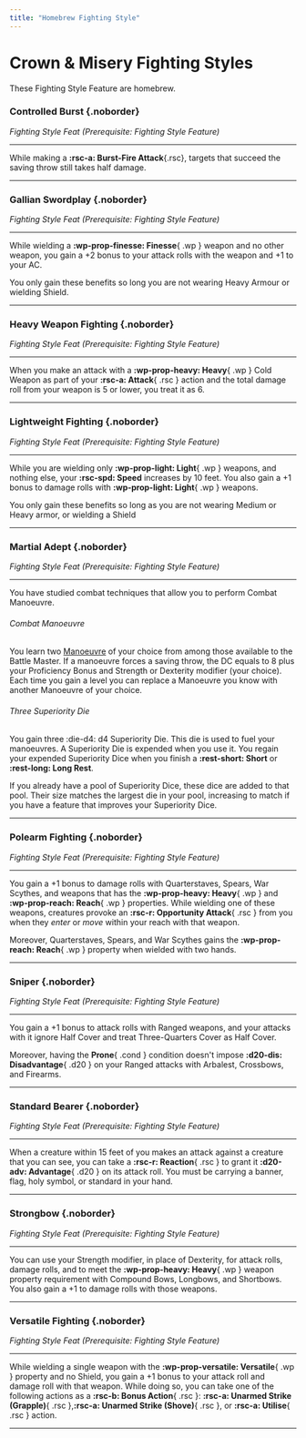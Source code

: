 ```yaml
---
title: "Homebrew Fighting Style"
---
```


# Crown & Misery Fighting Styles

These Fighting Style Feature are homebrew.

### Controlled Burst {.noborder}

_Fighting Style Feat (Prerequisite: Fighting Style Feature)_

<hr class="hr-solid">

While making a **:rsc-a: Burst-Fire Attack**{.rsc}, targets that succeed the saving throw still takes half damage.

---

### Gallian Swordplay {.noborder}

_Fighting Style Feat (Prerequisite: Fighting Style Feature)_

<hr class="hr-solid">

While wielding a **:wp-prop-finesse: Finesse**{ .wp } weapon and no other weapon, you gain a +2 bonus to your attack rolls with the weapon and +1 to your AC. 

You only gain these benefits so long you are not wearing Heavy Armour or wielding Shield.

---

### Heavy Weapon Fighting {.noborder}

_Fighting Style Feat (Prerequisite: Fighting Style Feature)_

<hr class="hr-solid">  

When you make an attack with a **:wp-prop-heavy: Heavy**{ .wp } Cold Weapon as part of your **:rsc-a: Attack**{ .rsc } action and the total damage roll from your weapon is 5 or lower, you treat it as 6.

--- 

### Lightweight Fighting {.noborder}

_Fighting Style Feat (Prerequisite: Fighting Style Feature)_

<hr class="hr-solid">  

While you are wielding only **:wp-prop-light: Light**{ .wp } weapons, and nothing else, your **:rsc-spd: Speed** increases by 10 feet. You also gain a +1 bonus to damage rolls with **:wp-prop-light: Light**{ .wp } weapons.

You only gain these benefits so long as you are not wearing Medium or Heavy armor, or wielding a Shield

---

### Martial Adept {.noborder}

_Fighting Style Feat (Prerequisite: Fighting Style Feature)_

<hr class="hr-solid">

You have studied combat techniques that allow you to perform Combat Manoeuvre.

###### Combat Manoeuvre 

You learn two [Manoeuvre](../../class-options/fighter-manoeuvre/index.md) of your choice from among those available to the Battle Master. If a manoeuvre forces a saving throw, the DC equals to 8 plus your Proficiency Bonus and Strength or Dexterity modifier (your choice). Each time you gain a level you can replace a Manoeuvre you know with another Manoeuvre of your choice.

###### Three Superiority Die 

You gain three :die-d4: d4 Superiority Die. This die is used to fuel your manoeuvres. A Superiority Die is expended when you use it. You regain your expended Superiority Dice when you finish a **:rest-short: Short** or **:rest-long: Long Rest**.

If you already have a pool of Superiority Dice, these dice are added to that pool. Their size matches the largest die in your pool, increasing to match if you have a feature that improves your Superiority Dice.

---

### Polearm Fighting {.noborder}

_Fighting Style Feat (Prerequisite: Fighting Style Feature)_

<hr class="hr-solid">

You gain a +1 bonus to damage rolls with Quarterstaves, Spears, War Scythes, and weapons that has the **:wp-prop-heavy: Heavy**{ .wp } and **:wp-prop-reach: Reach**{ .wp } properties. While wielding one of these weapons, creatures provoke an **:rsc-r: Opportunity Attack**{ .rsc } from you when they *enter* or *move* within your reach with that weapon. 

Moreover, Quarterstaves, Spears, and War Scythes gains the **:wp-prop-reach: Reach**{ .wp } property when wielded with two hands.

---

### Sniper {.noborder}

_Fighting Style Feat (Prerequisite: Fighting Style Feature)_

<hr class="hr-solid">

You gain a +1 bonus to attack rolls with Ranged weapons, and your attacks with it ignore Half Cover and treat Three-Quarters Cover as Half Cover.

Moreover, having the **Prone**{ .cond } condition doesn't impose **:d20-dis: Disadvantage**{ .d20 } on your Ranged attacks with Arbalest, Crossbows, and Firearms.

---

### Standard Bearer {.noborder}

_Fighting Style Feat (Prerequisite: Fighting Style Feature)_

<hr class="hr-solid">

When a creature within 15 feet of you makes an attack against a creature that you can see, you can take a **:rsc-r: Reaction**{ .rsc } to grant it **:d20-adv: Advantage**{ .d20 } on its attack roll. You must be carrying a banner, flag, holy symbol, or standard in your hand.

---

### Strongbow {.noborder}

_Fighting Style Feat (Prerequisite: Fighting Style Feature)_

<hr class="hr-solid">

You can use your Strength modifier, in place of Dexterity, for attack rolls, damage rolls, and to meet the **:wp-prop-heavy: Heavy**{ .wp } weapon property requirement with Compound Bows, Longbows, and Shortbows. You also gain a +1 to damage rolls with those weapons.

---

### Versatile Fighting {.noborder}

_Fighting Style Feat (Prerequisite: Fighting Style Feature)_

<hr class="hr-solid">



While wielding a single weapon with the **:wp-prop-versatile: Versatile**{ .wp } property and no Shield, you gain a +1 bonus to your attack roll and damage roll with that weapon. While doing so, you can take one of the following actions as a **:rsc-b: Bonus Action**{ .rsc }: **:rsc-a: Unarmed Strike (Grapple)**{ .rsc },**:rsc-a: Unarmed Strike (Shove)**{ .rsc }, or **:rsc-a: Utilise**{ .rsc } action.

---